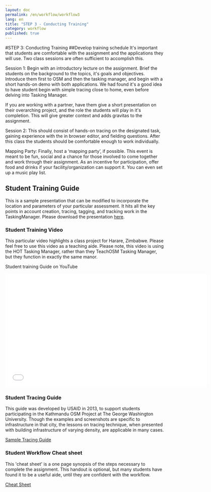 ```yaml
---
layout: doc
permalink: /en/workflow/workflow3
lang: en
title: "STEP 3 - Conducting Training"
category: workflow
published: true
---
```


#STEP 3: Conducting Training
##Develop training schedule
It's important that students are comfortable with the assignment and the applications they will use.  Two class sessions are often sufficient to accomplish this.  

Session 1: Begin with an introductory lecture on the assignment. Brief the students on the background to the topics, it's goals and objectives. Introduce them first to OSM and then the tasking manager, and begin with a short hands-on demo with both applications. We had found it's a good idea to have student begin with simple tracing close to home, even before delving into Tasking Manager.

If you are working with a partner, have them give a short presentation on their overarching project, and the role the students will play in it's completion.  This will give greater context and adds gravitas to the assignment.  

Session 2: This should consist of hands-on tracing on the designated task, gaining experience with the in browser editor, and fielding questions.  After this class the students should be comfortable enough to work individually.

Mapping Party: Finally, host a ‘mapping party’, if possible.  This event is meant to be fun, social and a chance for those involved to come together and work through their assignment.  As an incentive for participation, offer food and drinks if your facility/organization can support it. You can even set up a music play list.

## Student Training Guide
This is a sample presentation that can be modified to incorporate the location and parameters of your particular assessment. It hits all the key points in account creation, tracing, tagging, and tracking work in the TaskingManager.
Please download the presentation <a href="/files/SAMPLE - OSM Mapathon - Student Training Guide 2014.pptx">here</a>.

### Student Training Video
This particular video highlights a class project for Harare, Zimbabwe. Please feel free to use this video as a teaching aide.
Please note, this video is using the HOT Tasking Manager, rather than they TeachOSM Tasking Manager, but they function in exactly the same manor. 

Student training Guide on YouTube

<iframe width="640" height="360" src="//www.youtube.com/embed/cnXhWb4wlOE?list=UU5nRx9mgwlKR6H7_RguizxQ" frameborder="0" allowfullscreen></iframe>

### Student Tracing Guide
This guide was developed by USAID in 2013, to support students participating in the Kathmandu OSM Project at The George Washington University. Though the examples and screenshots are specific to infrastructure in that city, the lessons on tracing technique, when presented with building infrastructure of varying density, are applicable in many cases.

<a href="/files/sample-tracing-guide-kathmandu.pdf">Sample Tracing Guide</a>

### Student Workflow Cheat sheet
This 'cheat sheet' is a one page synopsis of the steps necessary to complete the assignment.  This handout is optional, but many students have found it to be a useful aide, until they are confident with the workflow.  

<a href="/files/gwu-mapathon-cheatsheet.pdf">Cheat Sheet</a>